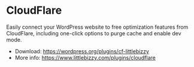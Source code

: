 # CloudFlare

Easily connect your WordPress website to free optimization features from CloudFlare, including one-click options to purge cache and enable dev mode.

* Download: https://wordpress.org/plugins/cf-littlebizzy
* More info: https://www.littlebizzy.com/plugins/cloudflare
